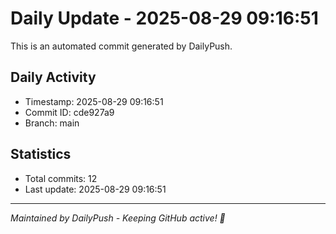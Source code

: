 # Daily Update - 2025-08-29 09:16:51

This is an automated commit generated by DailyPush.

## Daily Activity
- Timestamp: 2025-08-29 09:16:51
- Commit ID: cde927a9
- Branch: main

## Statistics
- Total commits: 12
- Last update: 2025-08-29 09:16:51

---
*Maintained by DailyPush - Keeping GitHub active! 🚀*
